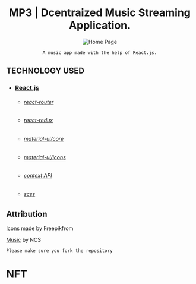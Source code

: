 <h1 align="center">
   MP3 | Dcentraized Music Streaming Application.
</h1>

<div align="center">

![Home Page](https://drive.google.com/uc?id=1ayxhKGDHtysZPMqti6k4ZY072nm3I3MZ)

    A music app made with the help of React.js.

</div>

## TECHNOLOGY USED

- ### [React.js](https://reactjs.org/)
  - ###### [react-router](https://github.com/ReactTraining/react-router#readme)
  - ###### [react-redux](https://react-redux.js.org/)
  - ###### [material-ui/core](https://www.npmjs.com/package/@material-ui/core)
  - ###### [material-ui/icons](https://www.npmjs.com/package/@material-ui/icons)
  - ###### [context API](https://reactjs.org/docs/context.html)
  - ###### [scss](https://sass-lang.com/)

## Attribution

[Icons](www.flaticon.com) made by Freepikfrom

[Music](https://ncs.io/music) by NCS

    Please make sure you fork the repository

# NFT
